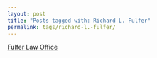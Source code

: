 ```yaml
---
layout: post
title: "Posts tagged with: Richard L. Fulfer"
permalink: tags/richard-l.-fulfer/
---
```

[Fulfer Law Office](/2011/07/fulfer-law-office)

